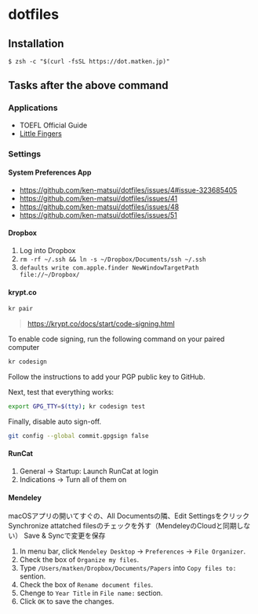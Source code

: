 # dotfiles

## Installation

```:Terminal.app
$ zsh -c "$(curl -fsSL https://dot.matken.jp)"
```

## Tasks after the above command

### Applications

* TOEFL Official Guide
* [Little Fingers](https://shauninman.com/archive/2017/02/04/little_fingers)

### Settings

#### System Preferences App

* https://github.com/ken-matsui/dotfiles/issues/4#issue-323685405
* https://github.com/ken-matsui/dotfiles/issues/41
* https://github.com/ken-matsui/dotfiles/issues/48
* https://github.com/ken-matsui/dotfiles/issues/51

#### Dropbox
1. Log into Dropbox
1. `rm -rf ~/.ssh && ln -s ~/Dropbox/Documents/ssh ~/.ssh`
1. `defaults write com.apple.finder NewWindowTargetPath file://~/Dropbox/`

#### krypt.co
```bash
kr pair
```

> https://krypt.co/docs/start/code-signing.html

To enable code signing, run the following command on your paired computer
```bash
kr codesign
```

Follow the instructions to add your PGP public key to GitHub.

Next, test that everything works:
```bash
export GPG_TTY=$(tty); kr codesign test
```

Finally, disable auto sign-off.
```bash
git config --global commit.gpgsign false
```

#### RunCat
1. General -> Startup: Launch RunCat at login
1. Indications -> Turn all of them on

#### Mendeley
macOSアプリの開いてすぐの、All Documentsの隣、Edit Settingsをクリック
Synchronize attatched filesのチェックを外す（MendeleyのCloudと同期しない）
Save & Syncで変更を保存

1. In menu bar, click `Mendeley Desktop` -> `Preferences` -> `File Organizer`.
1. Check the box of `Organize my files`.
1. Type `/Users/matken/Dropbox/Documents/Papers` into `Copy files to:` sention.
1. Check the box of `Rename document files`.
1. Chenge to `Year Title` in `File name:` section.
1. Click `OK` to save the changes.
